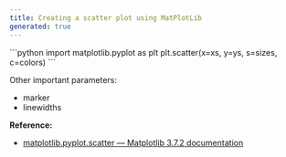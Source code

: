 ```yaml
---
title: Creating a scatter plot using MatPlotLib
generated: true
---
```


<div markdown="1" class="ans">
```python
import matplotlib.pyplot as plt
plt.scatter(x=xs, y=ys, s=sizes, c=colors)
```
</div>

Other important parameters:
- marker
- linewidths

**Reference:**
- [matplotlib.pyplot.scatter — Matplotlib 3.7.2 documentation](https://matplotlib.org/stable/api/_as_gen/matplotlib.pyplot.scatter.html)
